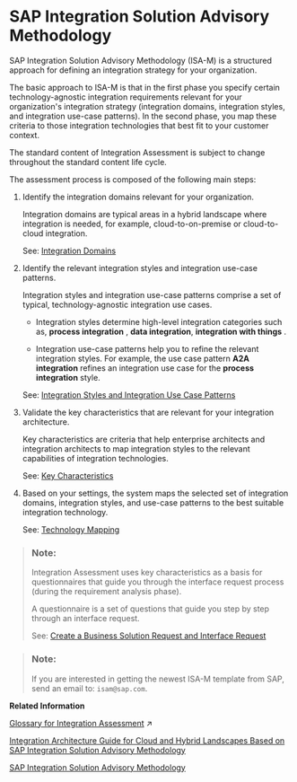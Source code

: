 <!-- loioa2e17f349b734689ac86ff4611aebf4e -->

# SAP Integration Solution Advisory Methodology

SAP Integration Solution Advisory Methodology \(ISA-M\) is a structured approach for defining an integration strategy for your organization.

The basic approach to ISA-M is that in the first phase you specify certain technology-agnostic integration requirements relevant for your organization's integration strategy \(integration domains, integration styles, and integration use-case patterns\). In the second phase, you map these criteria to those integration technologies that best fit to your customer context.

The standard content of Integration Assessment is subject to change throughout the standard content life cycle.

The assessment process is composed of the following main steps:

1.  Identify the integration domains relevant for your organization.

    Integration domains are typical areas in a hybrid landscape where integration is needed, for example, cloud-to-on-premise or cloud-to-cloud integration.

    See: [Integration Domains](integration-domains-e8360d2.md)

2.  Identify the relevant integration styles and integration use-case patterns.

    Integration styles and integration use-case patterns comprise a set of typical, technology-agnostic integration use cases.

    -   Integration styles determine high-level integration categories such as, **process integration** , **data integration**, **integration with things** .

    -   Integration use-case patterns help you to refine the relevant integration styles. For example, the use case pattern **A2A integration** refines an integration use case for the **process integration** style.


    See: [Integration Styles and Integration Use Case Patterns](integration-styles-and-integration-use-case-patterns-770909d.md)

3.  Validate the key characteristics that are relevant for your integration architecture.

    Key characteristics are criteria that help enterprise architects and integration architects to map integration styles to the relevant capabilities of integration technologies.

    See: [Key Characteristics](key-characteristics-c16258e.md)

4.  Based on your settings, the system maps the selected set of integration domains, integration styles, and use-case patterns to the best suitable integration technology.

    See: [Technology Mapping](technology-mapping-a50d8d6.md)


> ### Note:  
> Integration Assessment uses key characteristics as a basis for questionnaires that guide you through the interface request process \(during the requirement analysis phase\).
> 
> A questionnaire is a set of questions that guide you step by step through an interface request.
> 
> See: [Create a Business Solution Request and Interface Request](create-a-business-solution-request-and-interface-request-f3d983a.md)

> ### Note:  
> If you are interested in getting the newest ISA-M template from SAP, send an email to: `isam@sap.com`.

**Related Information**  


[Glossary for Integration Assessment](https://help.sap.com/viewer/70f6fd5a94a14d0f91a40c7d99296144/IAT/en-US/d352b138fddb4da094314eb922b4ba1a.html "") :arrow_upper_right:

[Integration Architecture Guide for Cloud and Hybrid Landscapes Based on SAP Integration Solution Advisory Methodology](https://www.sap.com/documents/2020/11/400ae14b-bf7d-0010-87a3-c30de2ffd8ff.html)

[SAP Integration Solution Advisory Methodology](https://www.sap.com/services/integration-solution-advisory-methodology.html)

